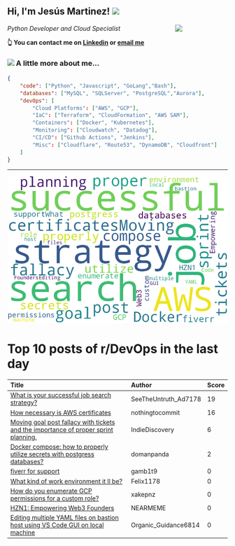 <!--
**jmartinezl/jmartinezl** is a ✨ _special_ ✨ repository because its `README.md` (this file) appears on your GitHub profile.

Here are some ideas to get you started:

- 🔭 I’m currently working on ...
- 🌱 I’m currently learning ...
- 👯 I’m looking to collaborate on ...
- 🤔 I’m looking for help with ...
- 💬 Ask me about ...
- 📫 How to reach me: ...
- 😄 Pronouns: ...
- ⚡ Fun fact: ...
-->

<h2>Hi, I'm Jesús Martinez! <img src="https://media.giphy.com/media/WUlplcMpOCEmTGBtBW/giphy.gif" width="30"> </h2>
<img align='right' src="https://media.giphy.com/media/NytMLKyiaIh6VH9SPm/giphy.gif" width="120">
<p><em>Python Developer and Cloud Specialist
</em></p>

**👆 You can contact me on [Linkedin](https://www.linkedin.com/in/jes%C3%BAs-martinez-2b7b10104/) or [email me](mailto:jesus.mtz.lorenzo@gmail.com)**

### <img src="https://media.giphy.com/media/VgCDAzcKvsR6OM0uWg/giphy.gif" width="50"> A little more about me...  

```json
{
    "code": ["Python", "Javascript", "GoLang","Bash"],
    "databases": ["MySQL", "SQLServer", "PostgreSQL","Aurora"],
    "devOps": [
        "Cloud Platforms": ["AWS", "GCP"],
        "IaC": ["Terraform", "CloudFormation", "AWS SAM"],
        "Containers": ["Docker", "Kubernetes"],
        "Monitoring": ["Cloudwatch", "Datadog"],
        "CI/CD": ["Github Actions", "Jenkins"],
        "Misc": ["Cloudflare", "Route53", "DynamoDB", "Cloudfront"]
    ]
}
```
---

![Wordcloud](./cloud.png)

# Top 10 posts of r/DevOps in the last day

| Title | Author | Score |
|:---|:---|:---|
| [What is your successful job search strategy?](https://www.reddit.com/r/devops/comments/17d2qbv/what_is_your_successful_job_search_strategy/) | SeeTheUntruth_Ad7178 | 19 |
| [How necessary is AWS certificates](https://www.reddit.com/r/devops/comments/17dmblv/how_necessary_is_aws_certificates/) | nothingtocommit | 16 |
| [Moving goal post fallacy with tickets and the importance of proper sprint planning.](https://www.reddit.com/r/devops/comments/17d1uge/moving_goal_post_fallacy_with_tickets_and_the/) | IndieDiscovery | 6 |
| [Docker compose: how to properly utilize secrets with postgress databases?](https://www.reddit.com/r/devops/comments/17dqzkb/docker_compose_how_to_properly_utilize_secrets/) | domanpanda | 2 |
| [fiverr for support](https://www.reddit.com/r/devops/comments/17dbl7g/fiverr_for_support/) | gamb1t9 | 0 |
| [What kind of work environment it ll be?](https://www.reddit.com/r/devops/comments/17d2gis/what_kind_of_work_environment_it_ll_be/) | Felix1178 | 0 |
| [How do you enumerate GCP permissions for a custom role?](https://www.reddit.com/r/devops/comments/17ddwzg/how_do_you_enumerate_gcp_permissions_for_a_custom/) | xakepnz | 0 |
| [HZN1: Empowering Web3 Founders](https://www.reddit.com/r/devops/comments/17drc96/hzn1_empowering_web3_founders/) | NEARMEME | 0 |
| [Editing multiple YAML files on bastion host using VS Code GUI on local machine](https://www.reddit.com/r/devops/comments/17dpd32/editing_multiple_yaml_files_on_bastion_host_using/) | Organic_Guidance6814 | 0 |
